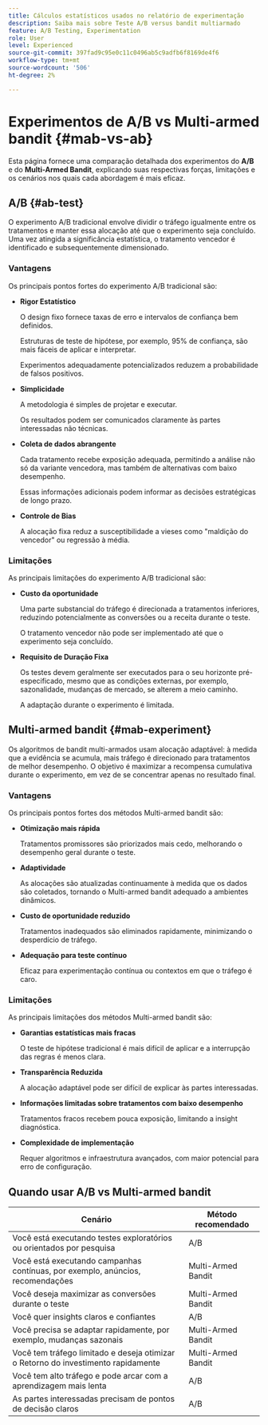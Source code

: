 ```yaml
---
title: Cálculos estatísticos usados no relatório de experimentação
description: Saiba mais sobre Teste A/B versus bandit multiarmado
feature: A/B Testing, Experimentation
role: User
level: Experienced
source-git-commit: 397fad9c95e0c11c0496ab5c9adfb6f8169de4f6
workflow-type: tm+mt
source-wordcount: '506'
ht-degree: 2%

---
```


# Experimentos de A/B vs Multi-armed bandit {#mab-vs-ab}

<!--
>[!CONTEXTUALHELP]
>id="ajo_ab_test_mab"
>title="Experiment type"
>abstract="Experiment type determines how traffic is allocated between treatments during your test. Choose the method that best aligns with your goals:</br>
>
>* **A/B Experiment**: Splits traffic as you define between treatments and measures performance until results are statistically significant. Best for learning which treatment performs better in a controlled comparison.
>
>* **Multi-armed Bandit**: Shifts traffic toward higher-performing treatments as data is collected, balancing speed and optimization. Useful when you want to maximize conversions during the experiment.
>
>* **Bring your own Multi-armed Bandit**: Use your own algorithm to decide traffic allocation, giving you flexibility if you have a custom model or strategy."
-->

Esta página fornece uma comparação detalhada dos experimentos do **A/B** e do **Multi-Armed Bandit**, explicando suas respectivas forças, limitações e os cenários nos quais cada abordagem é mais eficaz.

## A/B {#ab-test}

O experimento A/B tradicional envolve dividir o tráfego igualmente entre os tratamentos e manter essa alocação até que o experimento seja concluído. Uma vez atingida a significância estatística, o tratamento vencedor é identificado e subsequentemente dimensionado.

### Vantagens

Os principais pontos fortes do experimento A/B tradicional são:

* **Rigor Estatístico**

  O design fixo fornece taxas de erro e intervalos de confiança bem definidos.

  Estruturas de teste de hipótese, por exemplo, 95% de confiança, são mais fáceis de aplicar e interpretar.

  Experimentos adequadamente potencializados reduzem a probabilidade de falsos positivos.

* **Simplicidade**

  A metodologia é simples de projetar e executar.

  Os resultados podem ser comunicados claramente às partes interessadas não técnicas.

* **Coleta de dados abrangente**

  Cada tratamento recebe exposição adequada, permitindo a análise não só da variante vencedora, mas também de alternativas com baixo desempenho.

  Essas informações adicionais podem informar as decisões estratégicas de longo prazo.

* **Controle de Bias**

  A alocação fixa reduz a susceptibilidade a vieses como &quot;maldição do vencedor&quot; ou regressão à média.

### Limitações

As principais limitações do experimento A/B tradicional são:

* **Custo da oportunidade**

  Uma parte substancial do tráfego é direcionada a tratamentos inferiores, reduzindo potencialmente as conversões ou a receita durante o teste.

  O tratamento vencedor não pode ser implementado até que o experimento seja concluído.

* **Requisito de Duração Fixa**

  Os testes devem geralmente ser executados para o seu horizonte pré-especificado, mesmo que as condições externas, por exemplo, sazonalidade, mudanças de mercado, se alterem a meio caminho.

  A adaptação durante o experimento é limitada.

## Multi-armed bandit {#mab-experiment}

Os algoritmos de bandit multi-armados usam alocação adaptável: à medida que a evidência se acumula, mais tráfego é direcionado para tratamentos de melhor desempenho. O objetivo é maximizar a recompensa cumulativa durante o experimento, em vez de se concentrar apenas no resultado final.

### Vantagens

Os principais pontos fortes dos métodos Multi-armed bandit são:

* **Otimização mais rápida**

  Tratamentos promissores são priorizados mais cedo, melhorando o desempenho geral durante o teste.

* **Adaptividade**

  As alocações são atualizadas continuamente à medida que os dados são coletados, tornando o Multi-armed bandit adequado a ambientes dinâmicos.

* **Custo de oportunidade reduzido**

  Tratamentos inadequados são eliminados rapidamente, minimizando o desperdício de tráfego.

* **Adequação para teste contínuo**

  Eficaz para experimentação contínua ou contextos em que o tráfego é caro.

### Limitações

As principais limitações dos métodos Multi-armed bandit são:

* **Garantias estatísticas mais fracas**

  O teste de hipótese tradicional é mais difícil de aplicar e a interrupção das regras é menos clara.

* **Transparência Reduzida**

  A alocação adaptável pode ser difícil de explicar às partes interessadas.

* **Informações limitadas sobre tratamentos com baixo desempenho**

  Tratamentos fracos recebem pouca exposição, limitando a insight diagnóstica.

* **Complexidade de implementação**

  Requer algoritmos e infraestrutura avançados, com maior potencial para erro de configuração.

## Quando usar A/B vs Multi-armed bandit

| Cenário | Método recomendado |
|-|-|
| Você está executando testes exploratórios ou orientados por pesquisa | A/B |
| Você está executando campanhas contínuas, por exemplo, anúncios, recomendações | Multi-Armed Bandit |
| Você deseja maximizar as conversões durante o teste | Multi-Armed Bandit |
| Você quer insights claros e confiantes | A/B |
| Você precisa se adaptar rapidamente, por exemplo, mudanças sazonais | Multi-Armed Bandit |
| Você tem tráfego limitado e deseja otimizar o Retorno do investimento rapidamente | Multi-Armed Bandit |
| Você tem alto tráfego e pode arcar com a aprendizagem mais lenta | A/B |
| As partes interessadas precisam de pontos de decisão claros | A/B |

